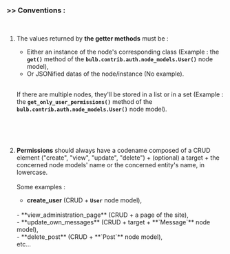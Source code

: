 ### >> Conventions :  
<br/>

1. The values returned by **the getter methods** must be :
    - Either an instance of the node's corresponding class (Example : the **`get()`** method of the **`bulb.contrib.auth.node_models.User()`** node model), 
    - Or JSONified datas of the node/instance (No example).  
    <br/>
    
    If there are multiple nodes, they'll be stored in a list or in a set (Example : the **`get_only_user_permissions()`** method of the **`bulb.contrib.auth.node_models.User()`** node model).
<br/>
<br/>
<br/>

2. **Permissions** should always have a codename composed of a CRUD element ("create", "view", "update", "delete") + (optional) a target + the concerned node models' name or the concerned entity's name, in lowercase.  
                   <br/>
                   Some examples :
                   
    - **create_user** (CRUD + **`User`** node model),  
    <br/>
    - **view_administration_page** (CRUD + a page of the site),  
    <br/>
    - **update_own_messages** (CRUD + target + **`Message`** node model),  
    <br/>
    - **delete_post** (CRUD + **`Post`** node model),  
    <br/>
    etc...
